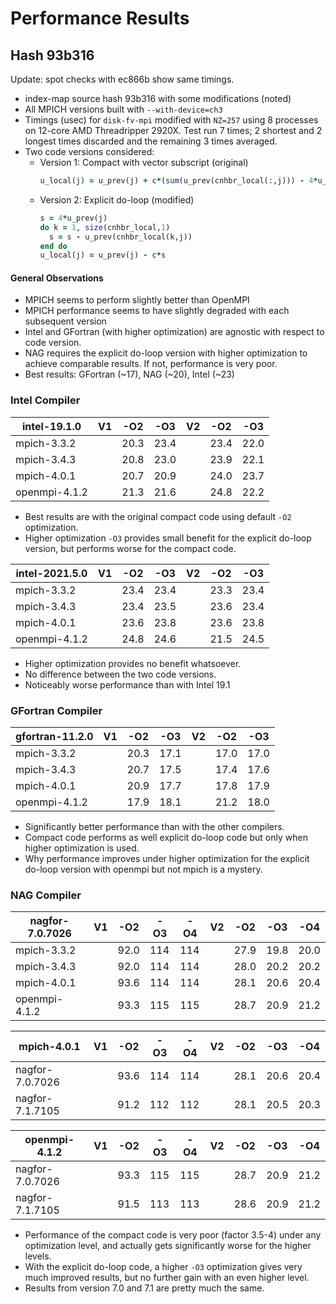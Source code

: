 # Performance Results

## Hash 93b316

Update: spot checks with ec866b show same timings.

* index-map source hash 93b316 with some modifications (noted)
* All MPICH versions built with `--with-device=ch3`
* Timings (usec) for `disk-fv-mpi` modified with `NZ=257` using 8 processes
  on 12-core AMD Threadripper 2920X. Test run 7 times; 2 shortest and 2 longest
  times discarded and the remaining 3 times averaged.
* Two code versions considered:
  - Version 1: Compact with vector subscript (original)
    ```fortran
    u_local(j) = u_prev(j) + c*(sum(u_prev(cnhbr_local(:,j))) - 4*u_prev(j))
    ```
  - Version 2: Explicit do-loop (modified)
    ```fortran
    s = 4*u_prev(j)
    do k = 1, size(cnhbr_local,1)
      s = s - u_prev(cnhbr_local(k,j))
    end do
    u_local(j) = u_prev(j) - c*s
    ```
#### General Observations

* MPICH seems to perform slightly better than OpenMPI
* MPICH performance seems to have slightly degraded with each subsequent version
* Intel and GFortran (with higher optimization) are agnostic with respect to
  code version.
* NAG requires the explicit do-loop version with higher optimization to
  achieve comparable results. If not, performance is very poor.
* Best results: GFortran (~17), NAG (~20), Intel (~23)
### Intel Compiler

intel-19.1.0    |V1| -O2  | -O3  |V2| -O2  | -O3  |
----------------|--|------|------|--|------|------|
mpich-3.3.2     |  | 20.3 | 23.4 |  | 23.4 | 22.0 |
mpich-3.4.3     |  | 20.8 | 23.0 |  | 23.9 | 22.1 |
mpich-4.0.1     |  | 20.7 | 20.9 |  | 24.0 | 23.7 |
openmpi-4.1.2   |  | 21.3 | 21.6 |  | 24.8 | 22.2 |

* Best results are with the original compact code using default `-O2`
  optimization.
* Higher optimization `-O3` provides small benefit for the explicit
  do-loop version, but performs worse for the compact code.

intel-2021.5.0  |V1| -O2  | -O3  |V2| -O2  | -O3  |
----------------|--|------|------|--|------|------|
mpich-3.3.2     |  | 23.4 | 23.4 |  | 23.3 | 23.4 |
mpich-3.4.3     |  | 23.4 | 23.5 |  | 23.6 | 23.4 |
mpich-4.0.1     |  | 23.6 | 23.8 |  | 23.6 | 23.8 |
openmpi-4.1.2   |  | 24.8 | 24.6 |  | 21.5 | 24.5 |

* Higher optimization provides no benefit whatsoever.
* No difference between the two code versions.
* Noticeably worse performance than with Intel 19.1

### GFortran Compiler

gfortran-11.2.0 |V1| -O2  | -O3  |V2| -O2  | -O3  |
----------------|--|------|------|--|------|------|
mpich-3.3.2     |  | 20.3 | 17.1 |  | 17.0 | 17.0 |
mpich-3.4.3     |  | 20.7 | 17.5 |  | 17.4 | 17.6 |
mpich-4.0.1     |  | 20.9 | 17.7 |  | 17.8 | 17.9 |
openmpi-4.1.2   |  | 17.9 | 18.1 |  | 21.2 | 18.0 |

* Significantly better performance than with the other compilers.
* Compact code performs as well explicit do-loop code but only
  when higher optimization is used.
* Why performance improves under higher optimization for the
  explicit do-loop version with openmpi but not mpich is a
  mystery.

### NAG Compiler

nagfor-7.0.7026 |V1| -O2  | -O3 | -O4 |V2| -O2  | -O3  | -O4  |
----------------|--|------|-----|-----|--|------|------|------|
mpich-3.3.2     |  | 92.0 | 114 | 114 |  | 27.9 | 19.8 | 20.0 |
mpich-3.4.3     |  | 92.0 | 114 | 114 |  | 28.0 | 20.2 | 20.2 |
mpich-4.0.1     |  | 93.6 | 114 | 114 |  | 28.1 | 20.6 | 20.4 |
openmpi-4.1.2   |  | 93.3 | 115 | 115 |  | 28.7 | 20.9 | 21.2 |

mpich-4.0.1     |V1| -O2  | -O3 | -O4 |V2| -O2  | -O3  | -O4  |
----------------|--|------|-----|-----|--|------|------|------|
nagfor-7.0.7026 |  | 93.6 | 114 | 114 |  | 28.1 | 20.6 | 20.4 |
nagfor-7.1.7105 |  | 91.2 | 112 | 112 |  | 28.1 | 20.5 | 20.3 |

openmpi-4.1.2   |V1| -O2  | -O3 | -O4 |V2| -O2  | -O3  | -O4  |
----------------|--|------|-----|-----|--|------|------|------|
nagfor-7.0.7026 |  | 93.3 | 115 | 115 |  | 28.7 | 20.9 | 21.2 |
nagfor-7.1.7105 |  | 91.5 | 113 | 113 |  | 28.6 | 20.9 | 21.2 |

* Performance of the compact code is very poor (factor 3.5-4) under any
  optimization level, and actually gets significantly worse for the higher
  levels.
* With the explicit do-loop code, a higher `-O3` optimization gives very
  much improved results, but no further gain with an even higher level.
* Results from version 7.0 and 7.1 are pretty much the same.
